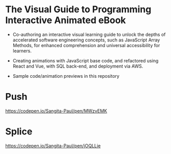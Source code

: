 # The Visual Guide to Programming Interactive Animated eBook

- Co-authoring an interactive visual learning guide to unlock the depths of accelerated software engineering concepts, such as JavaScript Array Methods, for enhanced comprehension and universal accessibility for learners.

- Creating animations with JavaScript base code, and refactored using React and Vue, with SQL back-end, and deployment via AWS. 

- Sample code/animation previews in this repository 


# Push

https://codepen.io/Sangita-Paul/pen/MWzvEMK

# Splice

https://codepen.io/Sangita-Paul/pen/jOQLLje
